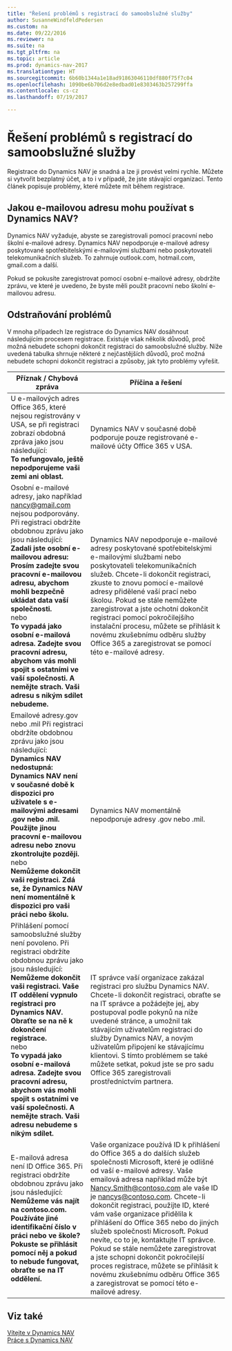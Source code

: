 ```yaml
---
title: "Řešení problémů s registrací do samoobslužné služby"
author: SusanneWindfeldPedersen
ms.custom: na
ms.date: 09/22/2016
ms.reviewer: na
ms.suite: na
ms.tgt_pltfrm: na
ms.topic: article
ms.prod: dynamics-nav-2017
ms.translationtype: HT
ms.sourcegitcommit: 6b60b1344a1e18ad91863046110df880f75f7c04
ms.openlocfilehash: 1090be6b706d2e8edbad01e8303463b257299ffa
ms.contentlocale: cs-cz
ms.lasthandoff: 07/19/2017

---
```


# <a name="troubleshooting-self-service-sign-up"></a>Řešení problémů s registrací do samoobslužné služby
Registrace do Dynamics NAV je snadná a lze ji provést velmi rychle.   Můžete si vytvořit bezplatný účet, a to i v případě, že jste stávající organizací. Tento článek popisuje problémy, které můžete mít během registrace.

## <a name="what-email-address-can-i-use-with-dynamics-nav"></a>Jakou e-mailovou adresu mohu používat s Dynamics NAV?
Dynamics NAV vyžaduje, abyste se zaregistrovali pomocí pracovní nebo školní e-mailové adresy. Dynamics NAV nepodporuje e-mailové adresy poskytované spotřebitelskými e-mailovými službami nebo poskytovateli telekomunikačních služeb. To zahrnuje outlook.com, hotmail.com, gmail.com a další.

Pokud se pokusíte zaregistrovat pomocí osobní e-mailové adresy, obdržíte zprávu, ve které je uvedeno, že byste měli použít pracovní nebo školní e-mailovou adresu.

## <a name="troubleshooting"></a>Odstraňování problémů
V mnoha případech lze registrace do Dynamics NAV dosáhnout následujícím procesem registrace.  Existuje však několik důvodů, proč možná nebudete schopni dokončit registraci do samoobslužné služby. Níže uvedená tabulka shrnuje některé z nejčastějších důvodů, proč možná nebudete schopni dokončit registraci a způsoby, jak tyto problémy vyřešit.

|Příznak / Chybová zpráva                                                                             |Příčina a řešení|
|--------------------------------------------------------------------------------------------------|--------------------|
|U e-mailových adres Office 365, které nejsou registrovány v USA, se při registraci zobrazí obdobná zpráva jako jsou následující: <br>**To nefungovalo, ještě nepodporujeme vaši zemi ani oblast.**<br> |Dynamics NAV v současné době podporuje pouze registrované e-mailové účty Office 365 v USA.|
|Osobní e-mailové adresy, jako například nancy@gmail.com nejsou podporovány. Při registraci obdržíte obdobnou zprávu jako jsou následující: <br>**Zadali jste osobní e-mailovou adresu: Prosím zadejte svou pracovní e-mailovou adresu, abychom mohli bezpečně ukládat data vaší společnosti.**<br> nebo <br> **To vypadá jako osobní e-mailová adresa. Zadejte svou pracovní adresu, abychom vás mohli spojit s ostatními ve vaší společnosti. A nemějte strach. Vaši adresu s nikým sdílet nebudeme.** | Dynamics NAV nepodporuje e-mailové adresy poskytované spotřebitelskými e-mailovými službami nebo poskytovateli telekomunikačních služeb. Chcete-li dokončit registraci, zkuste to znovu pomocí e-mailové adresy přidělené vaší prací nebo školou. Pokud se stále nemůžete zaregistrovat a jste ochotní dokončit registraci pomocí pokročilejšího instalační procesu, můžete se přihlásit k novému zkušebnímu odběru služby Office 365 a zaregistrovat se pomocí této e-mailové adresy.
|Emailové adresy.gov nebo .mil Při registraci obdržíte obdobnou zprávu jako jsou následující: <br>**Dynamics NAV nedostupná: Dynamics NAV není v současné době k dispozici pro uživatele s e-mailovými adresami .gov nebo .mil. Použijte jinou pracovní e-mailovou adresu nebo znovu zkontrolujte později.** <br>nebo <br>**Nemůžeme dokončit vaši registraci. Zdá se, že Dynamics NAV není momentálně k dispozici pro vaši práci nebo školu.**|Dynamics NAV momentálně nepodporuje adresy .gov nebo .mil.|
|Přihlášení pomocí samoobslužné služby není povoleno. Při registraci obdržíte obdobnou zprávu jako jsou následující: <br>**Nemůžeme dokončit vaši registraci. Vaše IT oddělení vypnulo registraci pro Dynamics NAV. Obraťte se na ně k dokončení registrace.** <br>nebo <br> **To vypadá jako osobní e-mailová adresa. Zadejte svou pracovní adresu, abychom vás mohli spojit s ostatními ve vaší společnosti. A nemějte strach. Vaši adresu nebudeme s nikým sdílet.**|IT správce vaší organizace zakázal registraci pro službu Dynamics NAV. Chcete-li dokončit registraci, obraťte se na IT správce a požádejte jej, aby postupoval podle pokynů na níže uvedené stránce, a umožnil tak stávajícím uživatelům registraci do služby Dynamics NAV, a  novým uživatelům připojení ke stávajícímu klientovi. S tímto problémem se také můžete setkat, pokud jste se pro sadu Office 365 zaregistrovali prostřednictvím partnera.|
|E-mailová adresa není ID Office 365. Při registraci obdržíte obdobnou zprávu jako jsou následující: <br>**Nemůžeme vás najít na contoso.com. Používáte jiné identifikační číslo v práci nebo ve škole? Pokuste se přihlásit pomocí něj a pokud to nebude fungovat, obraťte se na IT oddělení.**|Vaše organizace používá ID k přihlášení do Office 365 a do dalších služeb společnosti Microsoft, které je odlišné od vaší e-mailové adresy. Vaše emailová adresa například může být Nancy.Smith@contoso.com ale vaše ID je nancys@contoso.com. Chcete-li dokončit registraci, použijte ID, které vám vaše organizace přidělila k přihlášení do Office 365 nebo do jiných služeb společnosti Microsoft. Pokud nevíte, co to je, kontaktujte IT správce. Pokud se stále nemůžete zaregistrovat a jste schopni dokončit pokročilejší proces registrace, můžete se přihlásit k novému zkušebnímu odběru Office 365 a zaregistrovat se pomocí této e-mailové adresy.|


## <a name="see-also"></a>Viz také
[Vítejte v Dynamics NAV](across-get-started.md)  
[Práce s Dynamics NAV](ui-work-product.md)




